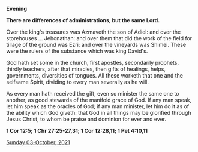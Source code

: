 **Evening**

**There are differences of administrations, but the same Lord.**
 
Over the king's treasures was Azmaveth the son of Adiel: and over the storehouses ... Jehonathan: and over them that did the work of the field for tillage of the ground was Ezri: and over the vineyards was Shimei. These were the rulers of the substance which was king David's.
 
God hath set some in the church, first apostles, secondarily prophets, thirdly teachers, after that miracles, then gifts of healings, helps, governments, diversities of tongues. All these worketh that one and the selfsame Spirit, dividing to every man severally as he will.
 
As every man hath received the gift, even so minister the same one to another, as good stewards of the manifold grace of God. If any man speak, let him speak as the oracles of God; if any man minister, let him do it as of the ability which God giveth: that God in all things may be glorified through Jesus Christ, to whom be praise and dominion for ever and ever.  

**1 Cor 12:5; 1 Chr 27:25-27,31; 1 Cor 12:28,11; 1 Pet 4:10,11**

[Sunday 03-October, 2021](https://t.me/daily_light)
